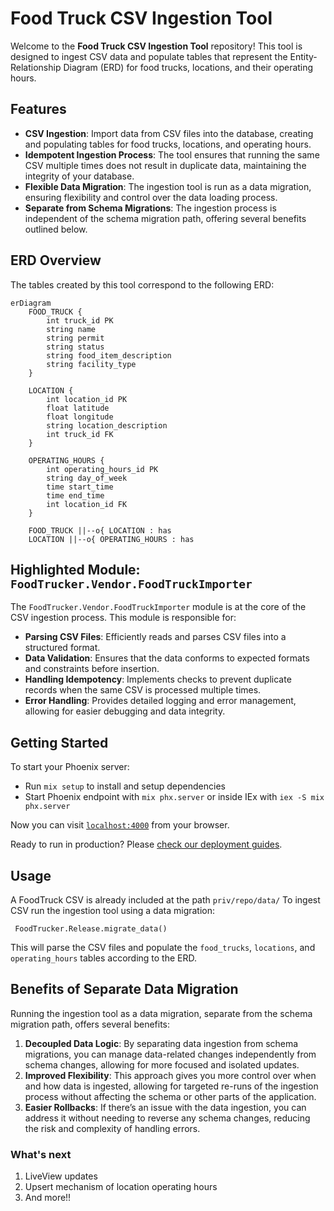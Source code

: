 # Food Truck CSV Ingestion Tool

Welcome to the **Food Truck CSV Ingestion Tool** repository! This tool is designed to ingest CSV data and populate tables that represent the Entity-Relationship Diagram (ERD) for food trucks, locations, and their operating hours.

## Features

- **CSV Ingestion**: Import data from CSV files into the database, creating and populating tables for food trucks, locations, and operating hours.
- **Idempotent Ingestion Process**: The tool ensures that running the same CSV multiple times does not result in duplicate data, maintaining the integrity of your database.
- **Flexible Data Migration**: The ingestion tool is run as a data migration, ensuring flexibility and control over the data loading process.
- **Separate from Schema Migrations**: The ingestion process is independent of the schema migration path, offering several benefits outlined below.

## ERD Overview

The tables created by this tool correspond to the following ERD:

```mermaid
erDiagram
    FOOD_TRUCK {
        int truck_id PK
        string name
        string permit
        string status
        string food_item_description
        string facility_type
    }

    LOCATION {
        int location_id PK
        float latitude
        float longitude
        string location_description
        int truck_id FK
    }

    OPERATING_HOURS {
        int operating_hours_id PK
        string day_of_week
        time start_time
        time end_time
        int location_id FK
    }

    FOOD_TRUCK ||--o{ LOCATION : has
    LOCATION ||--o{ OPERATING_HOURS : has

```

## Highlighted Module: `FoodTrucker.Vendor.FoodTruckImporter`

The `FoodTrucker.Vendor.FoodTruckImporter` module is at the core of the CSV ingestion process. This module is responsible for:

- **Parsing CSV Files**: Efficiently reads and parses CSV files into a structured format.
- **Data Validation**: Ensures that the data conforms to expected formats and constraints before insertion.
- **Handling Idempotency**: Implements checks to prevent duplicate records when the same CSV is processed multiple times.
- **Error Handling**: Provides detailed logging and error management, allowing for easier debugging and data integrity.

## Getting Started

To start your Phoenix server:

- Run `mix setup` to install and setup dependencies
- Start Phoenix endpoint with `mix phx.server` or inside IEx with `iex -S mix phx.server`

Now you can visit [`localhost:4000`](http://localhost:4000) from your browser.

Ready to run in production? Please [check our deployment guides](https://hexdocs.pm/phoenix/deployment.html).

## Usage

A FoodTruck CSV is already included at the path `priv/repo/data/`
To ingest CSV run the ingestion tool using a data migration:

```
 FoodTrucker.Release.migrate_data()
```

This will parse the CSV files and populate the `food_trucks`, `locations`, and `operating_hours` tables according to the ERD.

## Benefits of Separate Data Migration

Running the ingestion tool as a data migration, separate from the schema migration path, offers several benefits:

1. **Decoupled Data Logic**: By separating data ingestion from schema migrations, you can manage data-related changes independently from schema changes, allowing for more focused and isolated updates.
2. **Improved Flexibility**: This approach gives you more control over when and how data is ingested, allowing for targeted re-runs of the ingestion process without affecting the schema or other parts of the application.
3. **Easier Rollbacks**: If there’s an issue with the data ingestion, you can address it without needing to reverse any schema changes, reducing the risk and complexity of handling errors.

### What's next

1. LiveView updates
2. Upsert mechanism of location operating hours
3. And more!!
